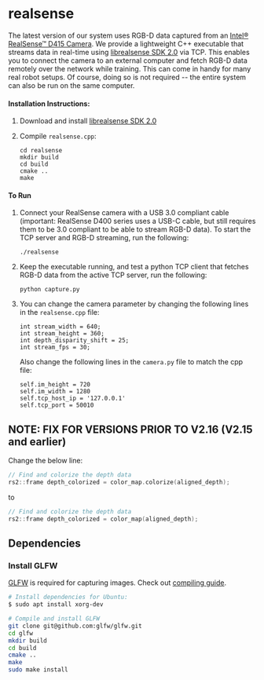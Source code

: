 # realsense

The latest version of our system uses RGB-D data captured from an [Intel® RealSense™ D415 Camera](https://click.intel.com/intelr-realsensetm-depth-camera-d415.html). We provide a lightweight C++ executable that streams data in real-time using [librealsense SDK 2.0](https://github.com/IntelRealSense/librealsense) via TCP. This enables you to connect the camera to an external computer and fetch RGB-D data remotely over the network while training. This can come in handy for many real robot setups. Of course, doing so is not required -- the entire system can also be run on the same computer.

#### Installation Instructions:

1. Download and install [librealsense SDK 2.0](https://github.com/IntelRealSense/librealsense)
1. Compile `realsense.cpp`:

    ```shell
    cd realsense
    mkdir build
    cd build
    cmake ..
    make
    ```

#### To Run

1. Connect your RealSense camera with a USB 3.0 compliant cable (important: RealSense D400 series uses a USB-C cable, but still requires them to be 3.0 compliant to be able to stream RGB-D data).
To start the TCP server and RGB-D streaming, run the following:

    ```shell
    ./realsense
    ```

2. Keep the executable running, and test a python TCP client that fetches RGB-D data from the active TCP server, run the following:

    ```shell
    python capture.py
    ```

3. You can change the camera parameter by changing the following lines in the ``realsense.cpp`` file:

    ```shell
    int stream_width = 640;
    int stream_height = 360;
    int depth_disparity_shift = 25;
    int stream_fps = 30;
    ```

    Also change the following lines in the ``camera.py`` file to match the cpp file:

    ```shell
    self.im_height = 720
    self.im_width = 1280
    self.tcp_host_ip = '127.0.0.1'     
    self.tcp_port = 50010
    ```


## NOTE: FIX FOR VERSIONS PRIOR TO V2.16 (V2.15 and earlier)
Change the below line:

```c
// Find and colorize the depth data
rs2::frame depth_colorized = color_map.colorize(aligned_depth);
```

to

```c
// Find and colorize the depth data
rs2::frame depth_colorized = color_map(aligned_depth);
```

## Dependencies

### Install GLFW
[GLFW](https://github.com/glfw/glfw) is required for capturing images. Check out [compiling guide](https://www.glfw.org/docs/latest/compile.html).

```bash
# Install dependencies for Ubuntu:
$ sudo apt install xorg-dev
```

```bash
# Compile and install GLFW
git clone git@github.com:glfw/glfw.git
cd glfw
mkdir build
cd build
cmake ..
make
sudo make install
```
